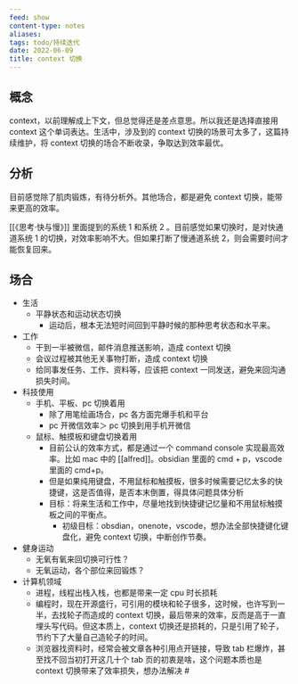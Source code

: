 ```yaml
---
feed: show
content-type: notes
aliases: 
tags: todo/持续迭代
date: 2022-06-09
title: context 切换
---
```


## 概念

context，以前理解成上下文，但总觉得还是差点意思。所以我还是选择直接用 context 这个单词表达。生活中，涉及到的 context 切换的场景可太多了，这篇持续维护，将 context 切换的场合不断收录，争取达到效率最优。

## 分析

目前感觉除了肌肉锻炼，有待分析外。其他场合，都是避免 context 切换，能带来更高的效率。

[[《思考·快与慢》]] 里面提到的系统 1 和系统 2 。目前感觉如果切换时，是对快通道系统 1 的切换，对效率影响不大。但如果打断了慢通道系统 2，则会需要时间才能恢复回来。

## 场合

- 生活
	- 平静状态和运动状态切换
		- 运动后，根本无法短时间回到平静时候的那种思考状态和水平来。
- 工作
	- 干到一半被微信，邮件消息推送影响，造成 context 切换
	- 会议过程被其他无关事物打断，造成 context 切换
	- 给同事发任务、工作、资料等，应该把 context 一同发送，避免来回沟通损失时间。
- 科技使用
	- 手机、平板、pc 切换着用
		- 除了用笔绘画场合，pc 各方面完爆手机和平台
		- pc 开微信效率＞ pc 切换到用手机开微信
	- 鼠标、触摸板和键盘切换着用
		- 目前公认的效率方式，都是通过一个 command console 实现最高效率。比如 mac 中的 [[alfred]]。obsidian 里面的 cmd + p，vscode 里面的 cmd+p。
		- 但是如果纯用键盘，不用鼠标和触摸板，很多时候需要记忆太多的快捷键，这是否值得，是否本末倒置，得具体问题具体分析
		- 目标：将来生活和工作中，尽量地找到快捷键记忆量和不用鼠标触摸板之间的平衡点。
			- 初级目标：obsdian，onenote，vscode，想办法全部快捷键化键盘化，避免 context 切换，中断创作节奏。
- 健身运动
	- 无氧有氧来回切换可行性？
	- 无氧运动，各个部位来回锻炼？
- 计算机领域
	- 进程，线程出栈入栈，也都是带来一定 cpu 时长损耗
	- 编程时，现在开源盛行，可引用的模块和轮子很多，这时候，也许写到一半，去找轮子而造成的 context 切换，最后带来的效率，反而是高于一直埋头写代码。但这本质上，context 切换还是损耗的，只是引用了轮子，节约下了大量自己造轮子的时间。
	- 浏览器找资料时，经常会被文章各种引用点开链接，导致 tab 栏爆炸，甚至找不回当初打开这几十个 tab 页的初衷是啥，这个问题本质也是 context 切换带来了效率损失，想办法解决 #
